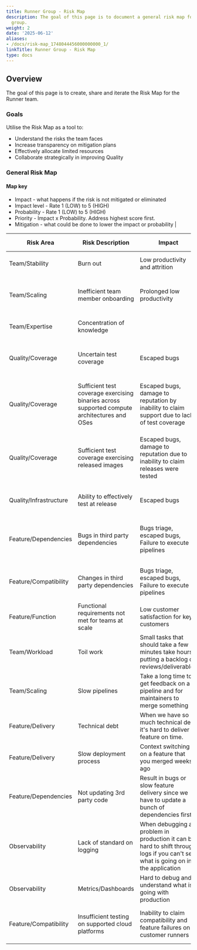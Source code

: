 ```yaml
---
title: Runner Group - Risk Map
description: The goal of this page is to document a general risk map for the Runner
  group.
weight: 2
date: '2025-06-12'
aliases:
- /docs/risk-map_1748044456000000000_1/
linkTitle: Runner Group - Risk Map
type: docs
---
```


## Overview

The goal of this page is to create, share and iterate the Risk Map for the Runner team.

### Goals

Utilise the Risk Map as a tool to:

- Understand the risks the team faces
- Increase transparency on mitigation plans
- Effectively allocate limited resources
- Collaborate strategically in improving Quality

### General Risk Map

#### Map key

- Impact - what happens if the risk is not mitigated or eliminated
- Impact level - Rate 1 (LOW) to 5 (HIGH)
- Probability - Rate 1 (LOW) to 5 (HIGH)
- Priority - Impact x Probability. Address highest score first.
- Mitigation - what could be done to lower the impact or probability                  |

| Risk Area              | Risk Description                                        | Impact                                      | Impact Level | Probability | Priority | Mitigation                                                       |
|------------------------|---------------------------------------------------------|---------------------------------------------|--------------|-------------|----------|------------------------------------------------------------------|
| Team/Stability         | Burn out  | Low productivity and attrition              |   |  |  | Minimise overloading and blockers  |
| Team/Scaling           | Inefficient team member onboarding                      | Prolonged low productivity  |  |   |  | Clear onboarding guidance and prioritisation    |
| Team/Expertise         | Concentration of knowledge                              |   |    |    |          | Documenting process and knowledge    |
| Quality/Coverage       | Uncertain test coverage                                 | Escaped bugs   |   |   |    | Test coverage analysis and coverage automation  |
| Quality/Coverage       | Sufficient test coverage exercising binaries across supported compute architectures and OSes | Escaped bugs, damage to reputation by inability to claim support due to lack of test coverage   |   |   |    | Integration-level test environment and respective test framework |
| Quality/Coverage       | Sufficient test coverage exercising released images     | Escaped bugs, damage to reputation due to inability to claim releases were tested | | | | Integration-level test environment and respective test framework |
| Quality/Infrastructure | Ability to effectively test at release                  | Escaped bugs   |   |   |    | Reference platforms and standard test harness                    |
| Feature/Dependencies   | Bugs in third party dependencies                        | Bugs triage, escaped bugs, Failure to execute pipelines  | | | | Sufficient test coverage against latest supported version |
| Feature/Compatibility  | Changes in third party dependencies                     | Bugs triage, escaped bugs, Failure to execute pipelines  | | | | Testing against multiple dependency versions |
| Feature/Function       | Functional requirements not met for teams at scale      | Low customer satisfaction for key customers | | | | |
| Team/Workload          | Toil work     | Small tasks that should take a few minutes take hours, putting a backlog on reviews/deliverables |              |             | | |
| Team/Scaling           | Slow pipelines                            | Take a long time to get feedback on a pipeline and for maintainers to merge something  |              |             || |
| Feature/Delivery       | Technical debt                            | When we have so much technical debt it's hard to deliver a feature on time.  |              |             |||
| Feature/Delivery       | Slow deployment process                   | Context switching on a feature that you merged weeks ago |              |             | | |
| Feature/Dependencies   | Not updating 3rd party code               | Result in bugs or slow feature delivery since we have to update a bunch of dependencies first |    | | | |
| Observability          | Lack of standard on logging | When debugging a problem in production it can be hard to shift through logs if you can't see what is going on in the application ||| | |
| Observability          | Metrics/Dashboards                        | Hard to debug and understand what is going with production |              |             | | |
| Feature/Compatibility  | Insufficient testing on supported cloud platforms | Inability to claim compatibility and feature failures on customer runners | | | | Integration-level test environment and framework |
